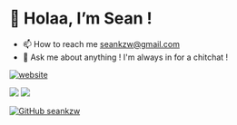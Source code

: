 # 👋 Holaa, I’m Sean !
- 📫 How to reach me seankzw@gmail.com
- 💬 Ask me about anything ! I'm always in for a chitchat !
<!-- - 👉🏼 [seankzw.me](https://seankzw.me) -->
[![website](https://img.shields.io/badge/Portfolio-seankzw.site-2648ff?style=for-the-badge&logo=appveyor&color=E3405B&labelColor=1c1c30&logoColor=white)](https://seankzw.site/)

<img src="https://github-readme-stats.vercel.app/api/top-langs/?username=seankzw&layout=compact&theme=dracula"/>
<img src="https://github-readme-stats.vercel.app/api?username=seankzw&show_icons=true&theme=radical"/>

 [![GitHub seankzw](https://img.shields.io/github/followers/seankzw?label=follow&style=social)](https://github.com/seankzw)

<!---
seankzw/seankzw is a ✨ special ✨ repository because its `README.md` (this file) appears on your GitHub profile.
You can click the Preview link to take a look at your changes.
--->
